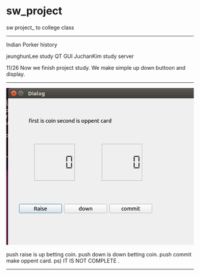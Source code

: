 # sw_project
sw project_ to college class

************************************************************
Indian Porker history

jeunghunLee study QT GUI
JuchanKim   study server 

11/26
Now we finish project study. 
We make simple up down buttoon and display.

*************************************************************
![screenshot](./1127_GUI.PNG)

push raise is up betting coin.
push down is down betting coin.
push commit make oppent card.
ps) IT IS NOT COMPLETE .

***********************************************************
